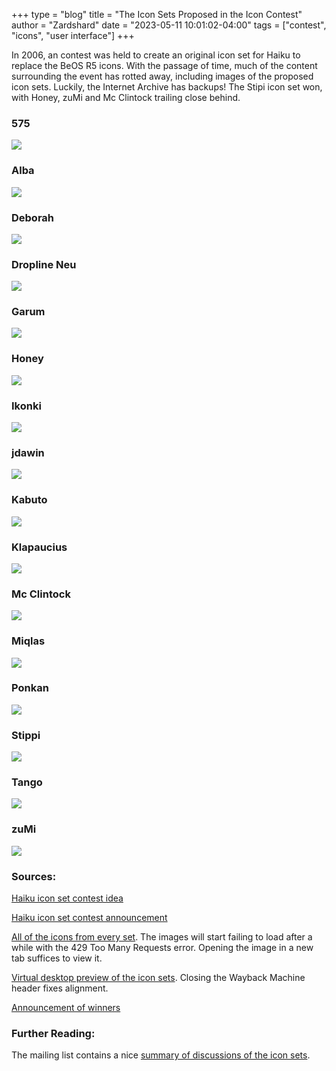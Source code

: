 +++
type = "blog"
title = "The Icon Sets Proposed in the Icon Contest"
author = "Zardshard"
date = "2023-05-11 10:01:02-04:00"
tags = ["contest", "icons", "user interface"]
+++

In 2006, an contest was held to create an original icon set for Haiku to replace the BeOS R5 icons. With the passage of time, much of the content surrounding the event has rotted away, including images of the proposed icon sets. Luckily, the Internet Archive has backups! The Stipi icon set won, with Honey, zuMi and Mc Clintock trailing close behind.

### 575
![](/files/blog/zardshard/icon_sets/575.png)

### Alba
![](/files/blog/zardshard/icon_sets/Alba.png)

### Deborah
![](/files/blog/zardshard/icon_sets/Deborah.png)

### Dropline Neu
![](/files/blog/zardshard/icon_sets/Dropline_Neu.png)

### Garum
![](/files/blog/zardshard/icon_sets/Garum.png)

### Honey
![](/files/blog/zardshard/icon_sets/Honey.png)

### Ikonki
![](/files/blog/zardshard/icon_sets/Ikonki.png)

### jdawin
![](/files/blog/zardshard/icon_sets/jdawin.png)

### Kabuto
![](/files/blog/zardshard/icon_sets/Kabuto.png)

### Klapaucius
![](/files/blog/zardshard/icon_sets/Klapaucius.png)

### Mc Clintock
![](/files/blog/zardshard/icon_sets/Mc_Clintock.png)

### Miqlas
![](/files/blog/zardshard/icon_sets/Miqlas.png)

### Ponkan
![](/files/blog/zardshard/icon_sets/Ponkan.png)

### Stippi
![](/files/blog/zardshard/icon_sets/Stippi.png)

### Tango
![](/files/blog/zardshard/icon_sets/Tango.png)

### zuMi
![](/files/blog/zardshard/icon_sets/zuMi.png)

### Sources:

[Haiku icon set contest idea](https://www.freelists.org/post/haiku/Icon-Artwork,11)

[Haiku icon set contest announcement](https://web.archive.org/web/20060823171340/http://haiku-os.org/learn.php?mode=news_view&id=410)

[All of the icons from every set](https://web.archive.org/web/20061017121215/http://bug-no.petterhj.net/iconcontest/iconsets.php). The images will start failing to load after a while with the 429 Too Many Requests error. Opening the image in a new tab suffices to view it.

[Virtual desktop preview of the icon sets](https://web.archive.org/web/20070105020503/http://bug-no.petterhj.net/iconcontest/visualizer/?set=575&size=&res=1). Closing the Wayback Machine header fixes alignment.

[Announcement of winners](https://www.haiku-os.org/news/2006-11-03_icon_contest_and_best_rated_icon_set_award_goes/)

### Further Reading:

The mailing list contains a nice
[summary of discussions of the icon sets](https://www.freelists.org/post/haiku/Icons-summery-of-past-discussions).
